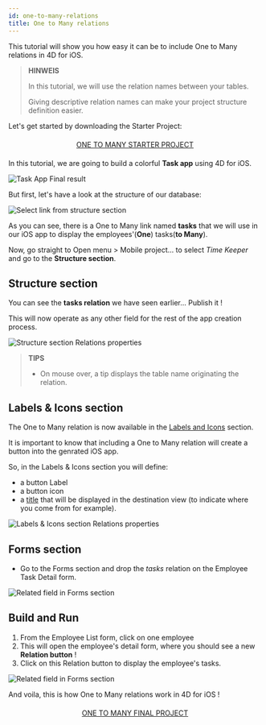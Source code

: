 ```yaml
---
id: one-to-many-relations
title: One to Many relations
---
```


This tutorial will show you how easy it can be to include One to Many relations in 4D for iOS.


> **HINWEIS**
> 
> In this tutorial, we will use the relation names between your tables.
> 
> Giving descriptive relation names can make your project structure definition easier.


Let's get started by downloading the Starter Project:

<div markdown="1" style="text-align: center; margin-top: 20px; margin-bottom: 20px">
<a class="button"
href="https://github.com/4d-for-ios/tutorial-OneToManyRelations/archive/c006015afeb0e134d872152f53b8cd5e4dcb59bb.zip">ONE TO MANY STARTER PROJECT</a>
</div>

In this tutorial, we are going to build a colorful **Task app** using 4D for iOS.

![Task App Final result](assets/en/relations/4D-for-iOS-dark-mode-card-relation-ios-13.gif)

But first, let's have a look at the structure of our database:

![Select link from structure section](assets/en/relations/Database-1-to-N-relations-4D-for-iOS.png)

As you can see, there is a One to Many link named **tasks** that we will use in our iOS app to display the employees'(**One**) tasks(**to Many**).

Now, go straight to Open menu > Mobile project... to select *Time Keeper* and go to the **Structure section**.

## Structure section

You can see the **tasks relation** we have seen earlier... Publish it !

This will now operate as any other field for the rest of the app creation process.

![Structure section Relations properties](assets/en/relations/Structure-section-relations-4D-for-iOS.png)

> **TIPS**
> 
> * On mouse over, a tip displays the table name originating the relation.

## Labels & Icons section

The One to Many relation is now available in the [Labels and Icons](labels-and-icons.html) section.

It is important to know that including a One to Many relation will create a button into the genrated iOS app.

So, in the Labels & Icons section you will define:

* a button Label
* a button icon
* a [title](one-to-n-relations-title-definition.html) that will be displayed in the destination view (to indicate where you come from for example).

![Labels & Icons section Relations properties](assets/en/project-editor/Relations-properties-Labels-icons-section-4D-for-iOS.png)

## Forms section

* Go to the Forms section and drop the *tasks* relation on the Employee Task Detail form.

![Related field in Forms section](assets/en/relations/1-to-n-relations-forms-section.png)

## Build and Run

1. From the Employee List form, click on one employee
2. This will open the employee's detail form, where you should see a new **Relation button** !
3. Click on this Relation button to display the employee's tasks.

![Related field in Forms section](assets/en/relations/One-to-n-relations-task-ios-app.png)

And voila, this is how One to Many relations work in 4D for iOS !

<div markdown="1" style="text-align: center; margin-top: 20px; margin-bottom: 20px">
<a class="button"
href="https://github.com/4d-for-ios/tutorial-OneToManyRelations/releases/latest/download/tutorial-OneToManyRelations.zip">ONE TO MANY FINAL PROJECT</a>
</div>
